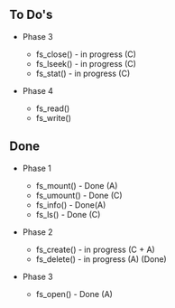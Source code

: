 ## To Do's
  
* Phase 3

  * fs_close() - in progress (C)
  * fs_lseek() - in progress (C)
  * fs_stat() - in progress (C)

* Phase 4
  * fs_read() 
  * fs_write()
  
## Done 
* Phase 1
  * fs_mount() - Done (A)
  * fs_umount() - Done (C)
  * fs_info() - Done(A)
  * fs_ls() - Done (C)

* Phase 2 
  * fs_create() - in progress (C + A)
  * fs_delete() - in progress (A) (Done)
  
* Phase 3
  * fs_open() - Done (A)
